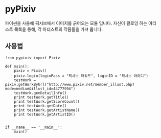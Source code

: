 # pyPixiv

파이썬을 사용해 픽시브에서 이미지를 긁어오는 모듈 입니다. 자신이 팔로잉 하는 아티스트 목록을 통해, 각 아티스트의 작품들을 가져 옵니다.

## 사용법

```
from pypixiv import Pixiv

def main():
	pixiv = Pixiv()
	pixiv.login(loginPass = "픽시브 패워드", loginID = "픽시브 아이디")
	testWork = pixiv.getWorkByUrl("http://www.pixiv.net/member_illust.php?mode=medium&illust_id=44777994")
	testWork.genDetailInfo()
	print testWork.getTitle()
	print testWork.getScoreCount()
	print testWork.getDate()
	print testWork.getArtistName()
	print testWork.getArtistID()


if __name__ == '__main__':
	main()
```